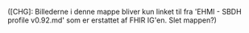 ([CHG]: Billederne i denne mappe bliver kun linket til fra 'EHMI - SBDH profile v0.92.md' som er erstattet af FHIR IG'en. Slet mappen?)